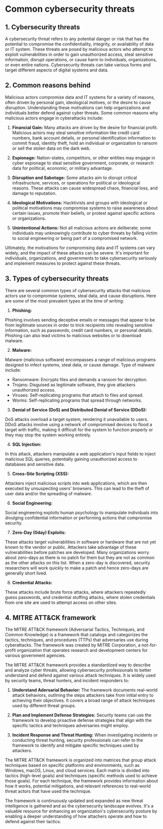 # Common cybersecurity threats

## 1. Cybersecurity threats 
A cybersecurity threat refers to any potential danger or risk that has the potential to compromise the confidentiality, integrity, or availability of data or IT system. These threats are posed by malicious actors who attempt to exploit vulnerabilities in order to gain unauthorized access, steal sensitive information, disrupt operations, or cause harm to individuals, organizations, or even entire nations. Cybersecurity threats can take various forms and target different aspects of digital systems and data.


## 2. Common reasons behind
Malicious actors compromise data and IT systems for a variety of reasons, often driven by personal gain, ideological motives, or the desire to cause disruption. Understanding these motivations can help organizations and individuals better defend against cyber threats. Some common reasons why malicious actors engage in cyberattacks include:

1. **Financial Gain:** Many attacks are driven by the desire for financial profit. Malicious actors may steal sensitive information like credit card numbers, bank account details, or personal identification information to commit fraud, identity theft, hold an individual or organization to ransom or sell the stolen data on the dark web.

2. **Espionage:** Nation-states, competitors, or other entities may engage in cyber espionage to steal sensitive government, corporate, or research data for political, economic, or military advantage.

3. **Disruption and Sabotage:** Some attacks aim to disrupt critical infrastructure, services, or operations for political or ideological reasons. These attacks can cause widespread chaos, financial loss, and damage to reputation.

4. **Ideological Motivations:** Hacktivists and groups with ideological or political motivations may compromise systems to raise awareness about certain issues, promote their beliefs, or protest against specific actions or organizations.

5. **Unintentional Actions:** Not all malicious actions are deliberate; some individuals may unknowingly contribute to cyber threats by falling victim to social engineering or being part of a compromised network.

Ultimately, the motivations for compromising data and IT systems can vary widely, and the impact of these attacks can be severe. It's important for individuals, organizations, and governments to take cybersecurity seriously and implement measures to protect against these threats.


## 3. Types of cybersecurity threats
There are several common types of cybersecurity attacks that malicious actors use to compromise systems, steal data, and cause disruptions. Here are some of the most prevalent types at the time of writing:

1. **Phishing:**

Phishing involves sending deceptive emails or messages that appear to be from legitimate sources in order to trick recipients into revealing sensitive information, such as passwords, credit card numbers, or personal details. Phishing can also lead victims to malicious websites or to download malware.

2. **Malware:**

Malware (malicious software) encompasses a range of malicious programs designed to infect systems, steal data, or cause damage. Type of malware include:
- Ransomware: Encrypts files and demands a ransom for decryption.
- Trojans: Disguised as legitimate software, they give attackers unauthorized access.
- Viruses: Self-replicating programs that attach to files and spread.
- Worms: Self-replicating programs that spread through networks.

3. **Denial of Service (DoS) and Distributed Denial of Service (DDoS):**

DoS attacks overload a target system, rendering it unavailable to users. DDoS attacks involve using a network of compromised devices to flood a target with traffic, making it difficult for the system to function properly or they may stop the system working entirely.

4. **SQL Injection:**

In this attack, attackers manipulate a web application's input fields to inject malicious SQL queries, potentially gaining unauthorized access to databases and sensitive data.

5. **Cross-Site Scripting (XSS):**

Attackers inject malicious scripts into web applications, which are then executed by unsuspecting users' browsers. This can lead to the theft of user data and/or the spreading of malware.

6. **Social Engineering:**

Social engineering exploits human psychology to manipulate individuals into divulging confidential information or performing actions that compromise security.

7. **Zero-Day (0day) Exploits:**

These attacks target vulnerabilities in software or hardware that are not yet known to the vendor or public. Attackers take advantage of these vulnerabilities before patches are developed. Many organizations worry about zero-days as there is no patch for them but they are not as common as the other attacks on this list. When a zero-day is discovered, security researchers will work quickly to make a patch and hence zero-days are generally short lived.

8. **Credential Attacks:**

These attacks include brute force attacks, where attackers repeatedly guess passwords, and credential stuffing attacks, where stolen credentials from one site are used to attempt access on other sites.


## 4. MITRE ATT&CK framework
The MITRE ATT&CK framework (Adversarial Tactics, Techniques, and Common Knowledge) is a framework that catalogs and categorizes the tactics, techniques, and procedures (TTPs) that adversaries use during cyberattacks. The framework was created by MITRE Corporation, a not-for-profit organization that operates research and development centers for various government agencies.

The MITRE ATT&CK framework provides a standardized way to describe and analyze cyber threats, allowing cybersecurity professionals to better understand and defend against various attack techniques. It is widely used by security teams, threat hunters, and incident responders to:

1. **Understand Adersarial Behavior:** The framework documents real-world attack behaviors, outlining the steps attackers take from initial entry to achieving their objectives. It covers a broad range of attack techniques used by different threat groups.
   
2. **Plan and Implement Defense Strategies:** Security teams can use the framework to develop proactive defense strategies that align with the specific tactics and techniques adversaries might employ.

3. **Incident Response and Threat Hunting:** When investigating incidents or conducting threat hunting, security professionals can refer to the framework to identify and mitigate specific techniques used by attackers.

The MITRE ATT&CK framework is organized into matrices that group attack techniques based on specific platforms and environments, such as Windows, macOS, Linux, and cloud services. Each matrix is divided into tactics (high-level goals) and techniques (specific methods used to achieve those goals). For each technique, the framework provides information about how it works, potential mitigations, and relevant references to real-world threat actors that have used the technique.

The framework is continuously updated and expanded as new threat intelligence is gathered and as the cybersecurity landscape evolves. It's a valuable resource for enhancing an organization's cybersecurity posture by enabling a deeper understanding of how attachers operate and how to defend against their tactics.
